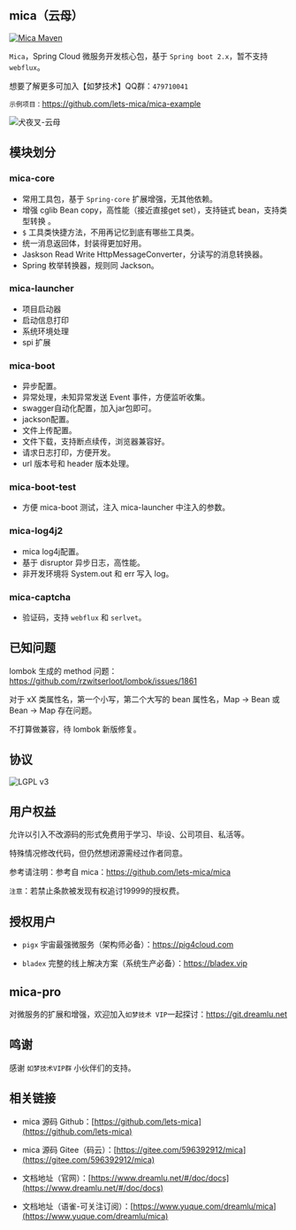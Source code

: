## mica（云母）
[![Mica Maven](https://img.shields.io/maven-central/v/net.dreamlu/mica-bom.svg?style=flat-square)](https://mvnrepository.com/artifact/net.dreamlu/mica-bom)

`Mica`，Spring Cloud 微服务开发核心包，基于 `Spring boot 2.x`，暂不支持 `webflux`。

想要了解更多可加入【如梦技术】QQ群：`479710041`

`示例项目：`https://github.com/lets-mica/mica-example

![犬夜叉-云母](docs/img/mica-001.jpeg)

## 模块划分
### mica-core
- 常用工具包，基于 `Spring-core` 扩展增强，无其他依赖。
- 增强 cglib Bean copy，高性能（接近直接get set），支持链式 bean，支持类型转换 。
- `$` 工具类快捷方法，不用再记忆到底有哪些工具类。
- 统一消息返回体，封装得更加好用。
- Jaskson Read Write HttpMessageConverter，分读写的消息转换器。
- Spring 枚举转换器，规则同 Jackson。

### mica-launcher
- 项目启动器
- 启动信息打印
- 系统环境处理
- spi 扩展

### mica-boot
- 异步配置。
- 异常处理，未知异常发送 Event 事件，方便监听收集。
- swagger自动化配置，加入jar包即可。
- jackson配置。
- 文件上传配置。
- 文件下载，支持断点续传，浏览器兼容好。
- 请求日志打印，方便开发。
- url 版本号和 header 版本处理。

### mica-boot-test
- 方便 mica-boot 测试，注入 mica-launcher 中注入的参数。

### mica-log4j2
- mica log4j配置。
- 基于 disruptor 异步日志，高性能。
- 非开发环境将 System.out 和 err 写入 log。

### mica-captcha
- 验证码，支持 `webflux` 和 `serlvet`。

## 已知问题
lombok 生成的 method 问题：https://github.com/rzwitserloot/lombok/issues/1861

对于 xX 类属性名，第一个小写，第二个大写的 bean 属性名，Map -> Bean 或 Bean -> Map 存在问题。

不打算做兼容，待 lombok 新版修复。

## 协议
![LGPL v3](docs/img/lgplv3-147x51.png) 

## 用户权益
允许以引入不改源码的形式免费用于学习、毕设、公司项目、私活等。

特殊情况修改代码，但仍然想闭源需经过作者同意。

参考请注明：参考自 mica：https://github.com/lets-mica/mica

`注意`：若禁止条款被发现有权追讨19999的授权费。

## 授权用户
- `pigx` 宇宙最强微服务（架构师必备）：https://pig4cloud.com

- `bladex` 完整的线上解决方案（系统生产必备）：https://bladex.vip

## mica-pro
对微服务的扩展和增强，欢迎加入`如梦技术 VIP`一起探讨：https://git.dreamlu.net

## 鸣谢
感谢 `如梦技术VIP群` 小伙伴们的支持。

## 相关链接
- mica 源码 Github：[https://github.com/lets-mica](https://github.com/lets-mica)

- mica 源码 Gitee（码云）：[https://gitee.com/596392912/mica](https://gitee.com/596392912/mica)

- 文档地址（官网）：[https://www.dreamlu.net/#/doc/docs](https://www.dreamlu.net/#/doc/docs)

- 文档地址（语雀-可关注订阅）：[https://www.yuque.com/dreamlu/mica](https://www.yuque.com/dreamlu/mica)